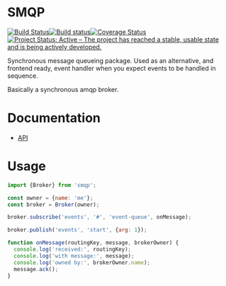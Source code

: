 SMQP
====

[![Build Status](https://travis-ci.com/paed01/smqp.svg?branch=default)](https://travis-ci.com/paed01/smqp)[![Build status](https://ci.appveyor.com/api/projects/status/8dy3yrde5pe8mk6m/branch/default?svg=true)](https://ci.appveyor.com/project/paed01/smqp/branch/default)[![Coverage Status](https://coveralls.io/repos/github/paed01/smqp/badge.svg?branch=default)](https://coveralls.io/github/paed01/smqp?branch=default)[![Project Status: Active – The project has reached a stable, usable state and is being actively developed.](https://www.repostatus.org/badges/latest/active.svg)](https://www.repostatus.org/#active)

Synchronous message queueing package. Used as an alternative, and frontend ready, event handler when you expect events to be handled in sequence.

Basically a synchronous amqp broker.

# Documentation
- [API](/API.md)

# Usage

```javascript
import {Broker} from 'smqp';

const owner = {name: 'me'};
const broker = Broker(owner);

broker.subscribe('events', '#', 'event-queue', onMessage);

broker.publish('events', 'start', {arg: 1});

function onMessage(routingKey, message, brokerOwner) {
  console.log('received:', routingKey);
  console.log('with message:', message);
  console.log('owned by:', brokerOwner.name);
  message.ack();
}
